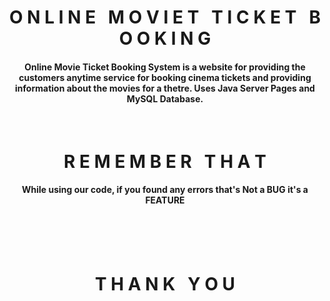 <h1 align="middle">O N L I N E &nbsp; M O V I E T &nbsp; T I C K E T &nbsp; B O O K I N G</h1>
<h4 align="middle">Online Movie Ticket Booking System is a website for providing the customers
anytime service for booking cinema tickets and providing information about the
movies for a thetre. Uses Java Server Pages and MySQL Database.</h4>

<br>
<h1 align="middle">R E M E M B E R &nbsp; T H A T</h1>
<h4 align="middle">While using our code, if you found any errors that's Not a BUG it's a FEATURE</h4>

<br><br><br>
<h1 align="middle">T H A N K &nbsp; Y O U</h1>
